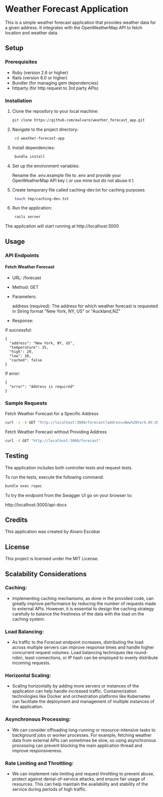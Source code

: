 # Weather Forecast Application

This is a simple weather forecast application that provides weather data for a given address. It integrates with the OpenWeatherMap API to fetch location and weather data.

## Setup

### Prerequisites

- Ruby (version 2.6 or higher)
- Rails (version 6.0 or higher)
- Bundler (for managing gem dependencies)
- httparty (for http request to 3rd party APIs)

### Installation

1. Clone the repository to your local machine:

   ```bash
   git clone https://github.com/ealvaro/weather_forecast_app.git

2. Navigate to the project directory:

   ```bash
	cd weather-forecast-app

3. Install dependencies:

   ```bash
	bundle install

4. Set up the environment variables:

	Rename the .env.example file to .env and provide your OpenWeatherMap API key ( or use mine but do not abuse it )

5. Create temporary file called caching-dev.txt for caching purposes

   ```bash
	touch tmp/caching-dev.txt

6. Run the application:

   ```bash
	rails server

The application will start running at http://localhost:3000

## Usage

### API Endpoints

#### Fetch Weather Forecast

- URL: /forecast
- Method: GET
- Parameters:

  address (required): 
  The address for which weather forecast is requested in String format "New York, NY, US" or "Auckland,NZ"

- Response:

If successful:

	{
	  "address": "New York, NY, US",
	  "temperature": 15,
	  "high": 20,
	  "low": 10,
	  "cached": false
	}


If error:


	{
	  "error": "Address is required"
	}


### Sample Requests


Fetch Weather Forecast for a Specific Address

   ```bash
   curl -i -X GET "http://localhost:3000/forecast?address=New%20York,NY,US" -H "Content-Type: application/json" -H "Accept: application/json"
   ```


Fetch Weather Forecast without Providing Address

   ```bash
   curl -X GET "http://localhost:3000/forecast"
   ```


## Testing

The application includes both controller tests and request tests.

To run the tests, execute the following command:

   ```bash
   bundle exec rspec
   ```

To try the endpoint from the Swagger UI go on your browser to:

   http://localhost:3000/api-docs


## Credits

This application was created by Alvaro Escobar

## License

This project is licensed under the MIT License.

## Scalability Considerations

### Caching: 

- Implementing caching mechanisms, as done in the provided code, can greatly improve performance by reducing the number of requests made to external APIs. However, it is essential to design the caching strategy carefully to balance the freshness of the data with the load on the caching system.

### Load Balancing: 

- As traffic to the Forecast endpoint increases, distributing the load across multiple servers can improve response times and handle higher concurrent request volumes. Load balancing techniques like round-robin, least connections, or IP hash can be employed to evenly distribute incoming requests.

### Horizontal Scaling: 

- Scaling horizontally by adding more servers or instances of the application can help handle increased traffic. Containerization technologies like Docker and orchestration platforms like Kubernetes can facilitate the deployment and management of multiple instances of the application.

### Asynchronous Processing: 

- We can consider offloading long-running or resource-intensive tasks to background jobs or worker processes. For example, fetching weather data from external APIs can sometimes be slow, so using asynchronous processing can prevent blocking the main application thread and improve responsiveness.

### Rate Limiting and Throttling: 

- We can implement rate limiting and request throttling to prevent abuse, protect against denial-of-service attacks, and ensure fair usage of resources. This can help maintain the availability and stability of the service during periods of high traffic.

